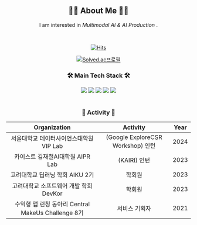 <div align=center>

 <h2 align="center">👩‍💻 About Me 👩‍💻</h2>
<p align="center">
  I am interested in <em> Multimodal AI & AI Production </em>.
</p>
<br> 


[![Hits](https://hits.seeyoufarm.com/api/count/incr/badge.svg?url=https%3A%2F%2Fgithub.com%2Fdhdbsrlw&count_bg=%2379C83D&title_bg=%23555555&icon=&icon_color=%23E7E7E7&title=hits&edge_flat=false)](https://hits.seeyoufarm.com)

[![Solved.ac프로필](http://mazassumnida.wtf/api/v2/generate_badge?boj=dhdbsrlw)](https://solved.ac/dhdbsrlw)
<br> 

<h3 align="center">🛠️ Main Tech Stack 🛠️</h3>
<img src="https://img.shields.io/badge/python-3776AB?style=for-the-badge&logo=python&logoColor=white"> 
<img src="https://img.shields.io/badge/pytorch-EE4C2C?style=for-the-badge&logo=pytorch&logoColor=white">
<img src="https://img.shields.io/badge/fastapi-009688?style=for-the-badge&logo=fastapi&logoColor=white">
<img src="https://img.shields.io/badge/docker-2496ED?style=for-the-badge&logo=docker&logoColor=white">
<img src="https://img.shields.io/badge/react-61DAFB?style=for-the-badge&logo=react&logoColor=black"> 
<br>
<br>

<h3 align="center"> 🧩 Activity 🧩</h3>

|Organization|Activity|Year|
|:---:|:---:|:---:|
|서울대학교 데이터사이언스대학원 VIP Lab|(Google ExploreCSR Workshop) 인턴|2024|
|카이스트 김재철AI대학원 AIPR Lab |(KAIRI) 인턴|2023|
|고려대학교 딥러닝 학회 AIKU 2기|학회원|2023|
|고려대학교 소프트웨어 개발 학회 DevKor|학회원|2023|
|수익형 앱 런칭 동아리 Central MakeUs Challenge 8기|서비스 기획자|2021|
 
 <br>
</div>



<!--
**dhdbsrlw/dhdbsrlw** is a ✨ _special_ ✨ repository because its `README.md` (this file) appears on your GitHub profile.

Here are some ideas to get you started:

- 🔭 I’m currently working on ...
- 🌱 I’m currently learning ...
- 👯 I’m looking to collaborate on ...
- 🤔 I’m looking for help with ...
- 💬 Ask me about ...
- 📫 How to reach me: ...
- 😄 Pronouns: ...
- ⚡ Fun fact: ...
-->
